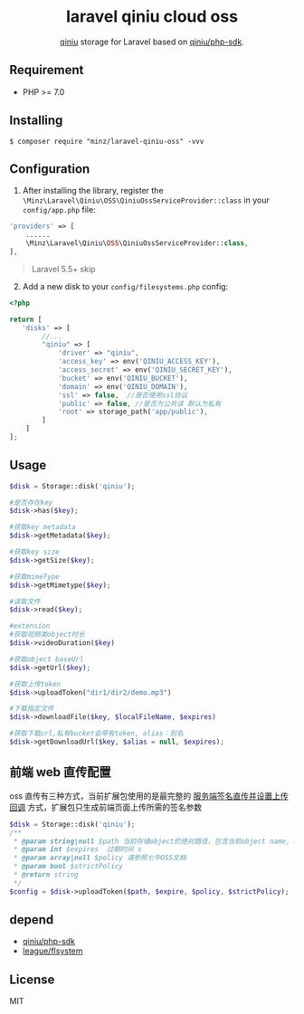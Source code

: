 <h1 align="center">laravel qiniu cloud oss</h1>

<p align="center">
<a href="https://www.qiniu.com/products/kodo">qiniu</a> storage for Laravel based on <a href="https://github.com/qiniu/php-sdk">qiniu/php-sdk</a>.
</p>



## Requirement

-   PHP >= 7.0

## Installing

```shell
$ composer require "minz/laravel-qiniu-oss" -vvv
```

## Configuration

1. After installing the library, register the `\Minz\Laravel\Qiniu\OSS\QiniuOssServiceProvider::class` in your `config/app.php` file:

```php
'providers' => [
    ......
    \Minz\Laravel\Qiniu\OSS\QiniuOssServiceProvider::class,
],
```

> Laravel 5.5+ skip

2. Add a new disk to your `config/filesystems.php` config:

```php
<?php

return [
   'disks' => [
        //...
        "qiniu" => [
            'driver' => "qiniu",
            'access_key' => env('QINIU_ACCESS_KEY'),
            'access_secret' => env('QINIU_SECRET_KEY'),
            'bucket' => env('QINIU_BUCKET'),
            'domain' => env('QINIU_DOMAIN'),
            'ssl' => false,  //是否使用ssl协议
            'public' => false, //是否为公共读 默认为私有
            'root' => storage_path('app/public'),
        ]
    ]
];
```

## Usage
```php
$disk = Storage::disk('qiniu');

#是否存在key
$disk->has($key);

#获取key metadata
$disk->getMetadata($key);

#获取key size
$disk->getSize($key);

#获取mimeType
$disk->getMimetype($key);

#读取文件
$disk->read($key);

#extension
#获取视频类object时长
$disk->videoDuration($key)

#获取object baseUrl
$disk->getUrl($key);

#获取上传token
$disk->uploadToken("dir1/dir2/demo.mp3")

#下载指定文件
$disk->downloadFile($key, $localFileName, $expires)

#获取下载url,私有bucket会带有token, alias：别名
$disk->getDownloadUrl($key, $alias = null, $expires);
```

## 前端 web 直传配置

oss 直传有三种方式，当前扩展包使用的是最完整的 [服务端签名直传并设置上传回调](https://developer.qiniu.com/kodo/sdk/1241/php) 方式，扩展包只生成前端页面上传所需的签名参数

```php
$disk = Storage::disk('qiniu');
/**
 * @param string|null $path 当前存储object的绝对路径，包含当前object name, eg: dir1/dir2/demo.mp3
 * @param int $expires  过期时间 s
 * @param array|null $policy 请参照七牛OSS文档
 * @param bool $strictPolicy
 * @return string
 */
$config = $disk->uploadToken($path, $expire, $policy, $strictPolicy);
```

## depend

-   [qiniu/php-sdk](https://github.com/qiniu/php-sdk">qiniu/php-sdk)
-   [league/flsystem](https://github.com/thephpleague/flysystem)
## License

MIT
